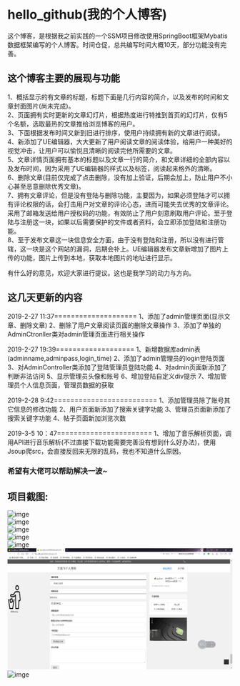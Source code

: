 # hello_github(我的个人博客)
这个博客，是根据我之前实践的一个SSM项目修改使用SpringBoot框架Mybatis数据框架编写的个人博客。时间仓促，总共编写时间大概10天，部分功能没有完善。  
## 这个博客主要的展现与功能  
1、概括显示的有文章的标题，标题下面是几行内容的简介，以及发布的时间和文章封面图片(尚未完成)。  
2、页面拥有实时更新的文章幻灯片，根据热度进行特推到首页的幻灯片，仅有5个名额，选取最热的文章推给浏览博客的用户。  
3、下面根据发布时间又新到旧进行排序，使用户持续拥有新的文章进行阅读。  
4、新添加了UE编辑器，大大更新了用户阅读文章的阅读体验，给用户一种美好的视觉冲击，让用户可以愉悦且清晰的阅读完他所需要的文章。  
5、文章详情页面拥有基本的标题以及文章一行的简介，和文章详细的全部内容以及发布时间，因为采用了UE编辑器的样式以及标签，阅读起来格外的清晰。  
6、删除文章(目前仅完成了点击删除，没有加上验证，后期会加上，防止用户不小心甚至恶意删除优秀文章)。  
7、拥有文章评论，但是没有登陆与删除功能，主要因为，如果必须登陆才可以拥有评论权限的话，会打击用户对文章的评论心态，进而可能失去优秀的文章评论。采用了邮箱发送给用户授权码的功能，有效防止了用户刻意刷取用户评论。至于登陆与注册这一块，如果以后需要保护的文件或者资料，会立即添加登陆和注册功能。  
8、至于发布文章这一块信息安全方面，由于没有登陆和注册，所以没有进行管辖，这一块是这个网站的漏洞，后期会补上。UE编辑器发布文章新增加了图片上传的功能，图片上传到本地，获取本地图片的地址进行显示。  
  
有什么好的意见，欢迎大家进行提议。这也是我学习的动力与方向。  


## 这几天更新的内容  
2019-2-27 11:37====================
1、添加了admin管理页面(显示文章、删除文章)
2、删除了用户文章阅读页面的删除文章操作
3、添加了单独的AdminCtronller类对admin管理页面进行相关操作

2019-2-27 19:39===================
1、新增数据库admin表(adminname,adminpass,login_time)
2、添加了admin管理员的login登陆页面
3、对AdminController类添加了登陆管理员登陆功能
4、对admin页面新添加了判断非法访问
5、显示管理员头像和账号
6、增加登陆自定义div提示
7、增加管理员个人信息页面，管理员数据的获取


2019-2-28  9:42=========================
1、添加管理员除了账号其它信息的修改功能
2、用户页面新添加了搜索关键字功能
3、管理员页面新添加了搜索关键字功能
4、帖子页面新加浏览次数 

2019-3-5  10：47=======================
1、增加了音乐解析页面，调用API进行音乐解析(不过直接下载功能需要完善没有想到什么好办法)，使用Jsoup爬src，会直接反回来无限的乱码，我也不知道什么原因。  
### 希望有大佬可以帮助解决一波~ 

## 项目截图:  
![imge](https://github.com/wyf2215087636/myBlog/blob/master/img/1.png)  
![imge](https://github.com/wyf2215087636/myBlog/blob/master/img/2.png)  
![imge](https://github.com/wyf2215087636/myBlog/blob/master/img/3.png)  
![imge](https://github.com/wyf2215087636/myBlog/blob/master/img/4.png)  
![imge](https://github.com/wyf2215087636/myBlog/blob/master/img/5.png)  
![imge](https://github.com/wyf2215087636/hello_github/blob/master/项目截图/6.png)  
![imge](https://github.com/wyf2215087636/myBlog/blob/master/img/7.png)  
